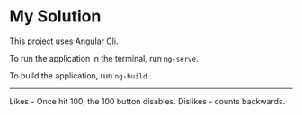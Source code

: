 # My Solution

This project uses Angular Cli.

To run the application in the terminal, run `ng-serve`.

To build the application, run  `ng-build`.

----------------
Likes - Once hit 100, the 100 button disables. 
Dislikes - counts backwards.
